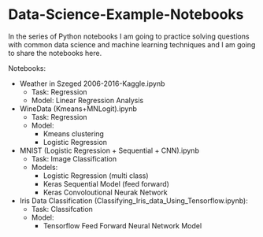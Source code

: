 # Data-Science-Example-Notebooks
In the series of Python notebooks I am going to practice solving questions with common data science and machine learning techniques and I am going to share the notebooks here.

Notebooks:
* Weather in Szeged 2006-2016-Kaggle.ipynb 
  * Task: Regression
  * Model: Linear Regression Analysis
* WineData (Kmeans+MNLogit).ipynb
  * Task: Regression
  * Model: 
    * Kmeans clustering 
    * Logistic Regression
* MNIST (Logistic Regression + Sequential + CNN).ipynb
  * Task: Image Classification
  * Models: 
    * Logistic Regression (multi class) 
    * Keras Sequential Model (feed forward)
    * Keras Convoloutional Neurak Network
* Iris Data Classification (Classifying_Iris_data_Using_Tensorflow.ipynb):
  * Task: Classifcation
  * Model:
    * Tensorflow Feed Forward Neural Network Model
